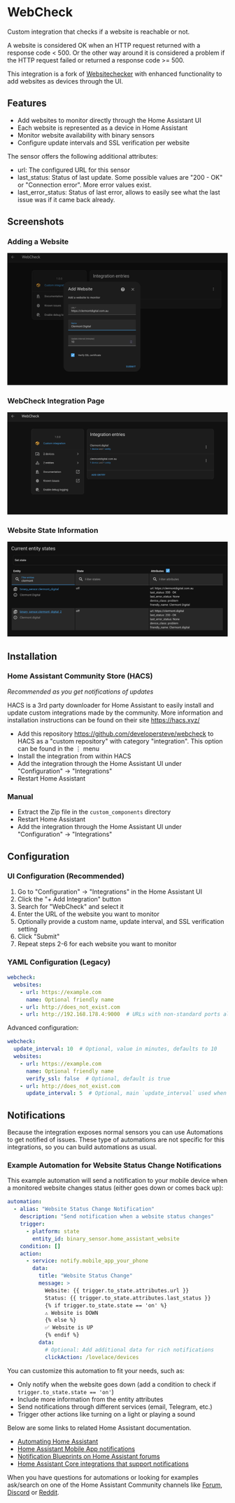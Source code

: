 # WebCheck

Custom integration that checks if a website is reachable or not.

A website is considered OK when an HTTP request returned with a response code < 500.
Or the other way around it is considered a problem if the HTTP request failed or returned a response code >= 500.

This integration is a fork of [Websitechecker](https://github.com/mvdwetering/websitechecker) with enhanced functionality to add websites as devices through the UI.

## Features

- Add websites to monitor directly through the Home Assistant UI
- Each website is represented as a device in Home Assistant
- Monitor website availability with binary sensors
- Configure update intervals and SSL verification per website

The sensor offers the following additional attributes:

* url: The configured URL for this sensor
* last_status: Status of last update. Some possible values are "200 - OK" or "Connection error". More error values exist.
* last_error_status: Status of last error, allows to easily see what the last issue was if it came back already.

## Screenshots

### Adding a Website
![Adding a Website](images/screenshot1.png)

### WebCheck Integration Page
![WebCheck Integration Page](images/screenshot2.png)

### Website State Information
![Website State Information](images/screenshot3.png)

## Installation

### Home Assistant Community Store (HACS)

*Recommended as you get notifications of updates*

HACS is a 3rd party downloader for Home Assistant to easily install and update custom integrations made by the community. More information and installation instructions can be found on their site https://hacs.xyz/

* Add this repository https://github.com/developersteve/webcheck to HACS as a "custom repository" with category "integration". This option can be found in the ⋮ menu
* Install the integration from within HACS
* Add the integration through the Home Assistant UI under "Configuration" -> "Integrations"
* Restart Home Assistant

### Manual

* Extract the Zip file in the `custom_components` directory
* Restart Home Assistant
* Add the integration through the Home Assistant UI under "Configuration" -> "Integrations"

## Configuration

### UI Configuration (Recommended)

1. Go to "Configuration" -> "Integrations" in the Home Assistant UI
2. Click the "+ Add Integration" button
3. Search for "WebCheck" and select it
4. Enter the URL of the website you want to monitor
5. Optionally provide a custom name, update interval, and SSL verification setting
6. Click "Submit"
7. Repeat steps 2-6 for each website you want to monitor

### YAML Configuration (Legacy)

```yaml
webcheck:
  websites:
    - url: https://example.com
      name: Optional friendly name
    - url: http://does_not_exist.com
    - url: http://192.168.178.4:9000  # URLs with non-standard ports also work
```

Advanced configuration:

```yaml
webcheck:
  update_interval: 10  # Optional, value in minutes, defaults to 10
  websites:
    - url: https://example.com
      name: Optional friendly name
      verify_ssl: false  # Optional, default is true
    - url: http://does_not_exist.com
      update_interval: 5  # Optional, main `update_interval` used when not provided
```

## Notifications

Because the integration exposes normal sensors you can use Automations to get notified of issues. These type of automations are not specific for this integrations, so you can build automations as usual. 

### Example Automation for Website Status Change Notifications

This example automation will send a notification to your mobile device when a monitored website changes status (either goes down or comes back up):

```yaml
automation:
  - alias: "Website Status Change Notification"
    description: "Send notification when a website status changes"
    trigger:
      - platform: state
        entity_id: binary_sensor.home_assistant_website
    condition: []
    action:
      - service: notify.mobile_app_your_phone
        data:
          title: "Website Status Change"
          message: >
            Website: {{ trigger.to_state.attributes.url }} 
            Status: {{ trigger.to_state.attributes.last_status }}
            {% if trigger.to_state.state == 'on' %}
            ⚠️ Website is DOWN
            {% else %}
            ✅ Website is UP
            {% endif %}
          data:
            # Optional: Add additional data for rich notifications
            clickAction: /lovelace/devices
```

You can customize this automation to fit your needs, such as:
- Only notify when the website goes down (add a condition to check if `trigger.to_state.state == 'on'`)
- Include more information from the entity attributes
- Send notifications through different services (email, Telegram, etc.)
- Trigger other actions like turning on a light or playing a sound

Below are some links to related Home Assistant documentation.

* [Automating Home Assistant](https://www.home-assistant.io/docs/automation/)
* [Home Assistant Mobile App notifications](https://companion.home-assistant.io/docs/notifications/notifications-basic)
* [Notification Blueprints on Home Assistant forums](https://community.home-assistant.io/search?q=notifications%20%23blueprints-exchange)
* [Home Assistant Core integrations that support notifications](https://www.home-assistant.io/integrations/#notifications)

When you have questions for automations or looking for examples ask/search on one of the Home Assistant Community channels like [Forum](https://community.home-assistant.io/), [Discord](https://www.home-assistant.io/join-chat) or [Reddit](https://reddit.com/r/homeassistant).
